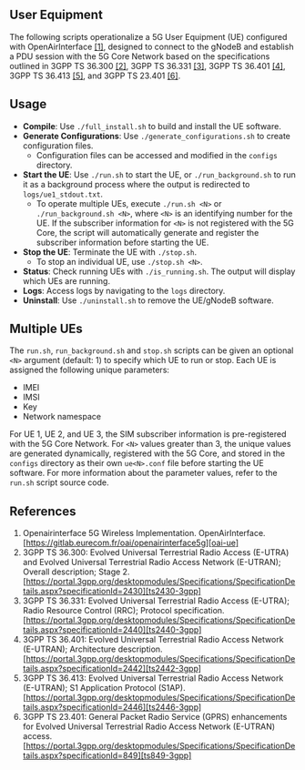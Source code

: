 ## User Equipment

The following scripts operationalize a 5G User Equipment (UE) configured with OpenAirInterface [[1]][oai-ue], designed to connect to the gNodeB and establish a PDU session with the 5G Core Network based on the specifications outlined in 3GPP TS 36.300 [[2]][ts2430-3gpp], 3GPP TS 36.331 [[3]][ts2440-3gpp], 3GPP TS 36.401 [[4]][ts2442-3gpp], 3GPP TS 36.413 [[5]][ts2446-3gpp], and 3GPP TS 23.401 [[6]][ts849-3gpp].

## Usage

- **Compile**: Use `./full_install.sh` to build and install the UE software.
- **Generate Configurations**: Use `./generate_configurations.sh` to create configuration files.
  - Configuration files can be accessed and modified in the `configs` directory.
- **Start the UE**: Use `./run.sh` to start the UE, or `./run_background.sh` to run it as a background process where the output is redirected to `logs/ue1_stdout.txt`.
  - To operate multiple UEs, execute `./run.sh <N>` or `./run_background.sh <N>`, where `<N>` is an identifying number for the UE. If the subscriber information for `<N>` is not registered with the 5G Core, the script will automatically generate and register the subscriber information before starting the UE.
- **Stop the UE**: Terminate the UE with `./stop.sh`.
  - To stop an individual UE, use `./stop.sh <N>`.
- **Status**: Check running UEs with `./is_running.sh`. The output will display which UEs are running.
- **Logs**: Access logs by navigating to the `logs` directory.
- **Uninstall**: Use `./uninstall.sh` to remove the UE/gNodeB software.

## Multiple UEs

The `run.sh`, `run_background.sh` and `stop.sh` scripts can be given an optional `<N>` argument (default: 1) to specify which UE to run or stop. Each UE is assigned the following unique parameters:

- IMEI
- IMSI
- Key
- Network namespace

For UE 1, UE 2, and UE 3, the SIM subscriber information is pre-registered with the 5G Core Network. For `<N>` values greater than 3, the unique values are generated dynamically, registered with the 5G Core, and stored in the `configs` directory as their own `ue<N>.conf` file before starting the UE software. For more information about the parameter values, refer to the `run.sh` script source code.

## References

1. Openairinterface 5G Wireless Implementation. OpenAirInterface. [https://gitlab.eurecom.fr/oai/openairinterface5g][oai-ue]
2. 3GPP TS 36.300: Evolved Universal Terrestrial Radio Access (E-UTRA) and Evolved Universal Terrestrial Radio Access Network (E-UTRAN); Overall description; Stage 2. [https://portal.3gpp.org/desktopmodules/Specifications/SpecificationDetails.aspx?specificationId=2430][ts2430-3gpp]
3. 3GPP TS 36.331: Evolved Universal Terrestrial Radio Access (E-UTRA); Radio Resource Control (RRC); Protocol specification. [https://portal.3gpp.org/desktopmodules/Specifications/SpecificationDetails.aspx?specificationId=2440][ts2440-3gpp]
4. 3GPP TS 36.401: Evolved Universal Terrestrial Radio Access Network (E-UTRAN); Architecture description. [https://portal.3gpp.org/desktopmodules/Specifications/SpecificationDetails.aspx?specificationId=2442][ts2442-3gpp]
5. 3GPP TS 36.413: Evolved Universal Terrestrial Radio Access Network (E-UTRAN); S1 Application Protocol (S1AP). [https://portal.3gpp.org/desktopmodules/Specifications/SpecificationDetails.aspx?specificationId=2446][ts2446-3gpp]
6. 3GPP TS 23.401: General Packet Radio Service (GPRS) enhancements for Evolved Universal Terrestrial Radio Access Network (E-UTRAN) access. [https://portal.3gpp.org/desktopmodules/Specifications/SpecificationDetails.aspx?specificationId=849][ts849-3gpp]

<!-- References -->

[oai-ue]: https://gitlab.eurecom.fr/oai/openairinterface5g
[ts2430-3gpp]: https://portal.3gpp.org/desktopmodules/Specifications/SpecificationDetails.aspx?specificationId=2430
[ts2440-3gpp]: https://portal.3gpp.org/desktopmodules/Specifications/SpecificationDetails.aspx?specificationId=2440
[ts2442-3gpp]: https://portal.3gpp.org/desktopmodules/Specifications/SpecificationDetails.aspx?specificationId=2442
[ts2446-3gpp]: https://portal.3gpp.org/desktopmodules/Specifications/SpecificationDetails.aspx?specificationId=2446
[ts849-3gpp]: https://portal.3gpp.org/desktopmodules/Specifications/SpecificationDetails.aspx?specificationId=849
